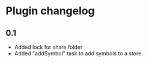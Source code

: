 Plugin changelog
====================

0.1
-------

* Added lock for share folder
* Added "addSymbol" task to add symbols to a store.

